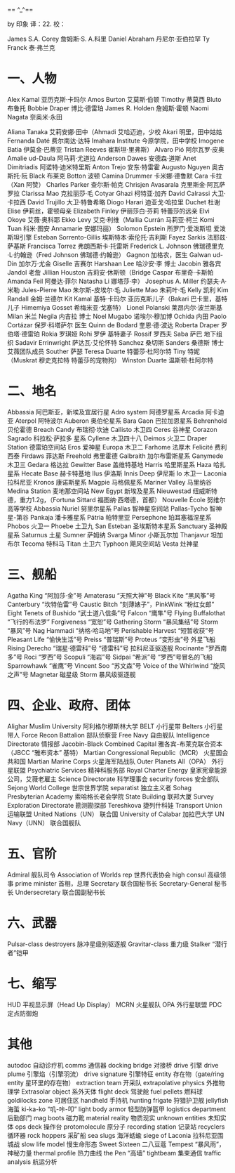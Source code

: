 == ^_^==

by 印象
译：22.
校：

James S.A. Corey 詹姆斯·S. A.科里
Daniel Abraham 丹尼尔·亚伯拉罕
Ty Franck 泰·弗兰克

# 一、人物
Alex Kamal 亚历克斯·卡玛尔
Amos Burton 艾莫斯·伯顿    Timothy 蒂莫西   Bluto 布鲁托
Bobbie Draper 博比·德雷珀
James R. Holden 詹姆斯·霍顿
Naomi Nagata 奈奥米·永田


Aliana Tanaka 艾莉安娜·田中（Ahmadi 艾哈迈迪，少校 Akari 明里，田中姑姑  Fernanda Daté 费尔南达·达特 Imahara Institute 今原学院，田中学校 Imogene Batia 伊莫金·巴蒂亚 Tristan Reeves 崔斯坦·里弗斯）
Alvaro Pió 阿尔瓦罗·皮奥
Amalie ud-Daula 阿马莉·尤道拉
Anderson Dawes 安德森·道斯
Anet Dimitriadis 阿诺特·迪米特里斯
Anton Trejo 安东·特雷霍
Augusto Nguyen 奥古斯托·阮
Black 布莱克
Botton 波顿
Camina Drummer 卡米娜·德鲁默
Cara 卡拉（Xan 阿赞）
Charles Parker 查尔斯·帕克
Chrisjen Avasarala 克里斯金·阿瓦萨罗拉
Clarissa Mao 克拉丽莎·毛
Cotyar Ghazi 柯特亚·加齐
David Calrassi 大卫·卡拉西
David Trujillo 大卫·特鲁希略
Diogo Harari 迪亚戈·哈拉里
Duchet 杜谢
Elise 伊莉丝，霍顿母亲
Elizabeth Finley 伊丽莎白·芬莉 特蕾莎的远亲
Elvi Okoye 艾薇·奥科耶
Ekko Levy 艾克·利维（Mallia Currán 马莉亚·柯兰 Komi Tuan 科米·图安 Annamarie 安娜玛丽）
Solomon Epstein 所罗门·爱泼斯坦 爱泼斯坦引擎
Esteban Sorrento-Gillis 埃斯特本·索伦托·吉利斯
Fayez Sarkis 法耶兹·萨基斯
Francisca Torrez 弗朗西斯卡·托雷斯
Frederick L. Johnson 佛瑞德里克·L·约翰逊（Fred Johnson 佛瑞德·约翰逊）
Gagnon 加格农，医生
Galwan ud-Din 加尔万·尤金
Giselle 吉赛尔
Harshaan Lee 哈沙安·李 博士
Jacobin 雅各宾
Jandol 老詹
Jillian Houston 吉莉安·休斯顿（Bridge Caspar 布里奇·卡斯帕  Amanda Feil 阿曼达·菲尔  Natasha Li 娜塔莎·李）
Josephus A. Miller 约瑟夫·A·米勒
Jules-Pierre Mao 朱尔斯-皮埃尔·毛
Juliette Mao 朱莉叶·毛
Kelly 凯利
Kim Randall 金姆·兰德尔
Kit Kamal 基特·卡玛尔 亚历克斯儿子（Bakari 巴卡里，基特儿子 Himemiya Gosset 希梅米亚·戈塞特）
Lionel Polanski 莱昂内尔·波兰斯基
Milan 米兰
Negila 内吉拉 博士
Noel Mugabo 诺埃尔·穆加博
Ochida 内田
Paolo Cortázar 保罗·科塔萨尔 医生
Quinn de Bodard 奎恩·德·波达
Roberta Draper 罗伯塔·德雷珀
Rokia 罗琪娅 Rohi 罗伊 基特妻子
Rossif 罗西夫
Saba 萨巴 地下组织
Sadavir Errinwright 萨达瓦·艾伦怀特
Sanchez 桑切斯
Sanders 桑德斯 博士 艾薇团队成员
Souther 萨瑟
Teresa Duarte 特蕾莎·杜阿尔特 Tiny 特妮（Muskrat 穆史克拉特 特蕾莎的宠物狗）
Winston Duarte 温斯顿·杜阿尔特


# 二、地名
Abbassia 阿巴斯亚，新埃及宜居行星
Adro system 阿德罗星系
Arcadia 阿卡迪亚
Aterpol 阿特波尔
Auberon 奥伯伦星系
Bara Gaon 巴拉加恩星系
Behrenhold 贝伦霍德
Breach Candy 布瑞彻·坎迪
Callisto 木卫四
Ceres 谷神星
Corazon Sagrado 科拉松·萨拉多 星系
Cyllene 木卫四十八
Deimos 火卫二
Draper Station 德雷珀空间站
Eros 爱神星
Europa 木卫二
Farhome 法厚木
Felicité 费利西泰
Firdaws 菲达斯
Freehold 弗里霍德
Galbraith 加尔布雷斯星系
Ganymede 木卫三
Gedara 格达拉
Gewitter Base 盖维特基地
Harris 哈里斯星系
Haza 哈扎星系
Hecate Base 赫卡特基地
Ilus 伊洛斯
Innis Deep 伊尼斯
Io 木卫一
Laconia 拉科尼亚
Kronos 康诺斯星系
Magpie 马格佩星系
Mariner Valley 马里纳谷
Medina Station 麦地那空间站
New Egypt 新埃及星系
Nieuwestad 纽威斯特德，重力1.2g，（Fortuna Sittard 福图纳·西塔德，首都）
Nouvelle École 努维尔高等学校 Abbassia
Nuriel 努里尔星系
Pallas 智神星空间站 Pallas-Tycho 智神星-第谷
Pankaja 潘卡雅星系
Pátria 帕特里亚
Persephone 珀耳塞福涅星系
Phobos 火卫一
Phoebe 土卫九
San Esteban 圣埃斯特本星系
Sanctuary 圣神殿星系
Saturnus 土星
Sumner 萨姆纳
Svarga Minor 小斯瓦尔加
Thanjavur 坦加布尔
Tecoma 特科马
Titan 土卫六
Typhoon 飓风空间站
Vesta 灶神星


# 三、舰船
Agatha King “阿加莎·金”号
Amaterasu “天照大神”号
Black Kite “黑风筝”号
Canterbury “坎特伯雷”号
Caustic Bitch “刻薄婊子”，PinkWink “粉红女郎”
Eight Tenets of Bushido “武士道八信条”号
Falcon “鹰隼”号
Flying Buffalothat “飞行的布法罗”
Forgiveness “宽恕”号
Gathering Storm “暴风集结”号 Storm “暴风”号
Nag Hammadi “纳格·哈马地”号
Perishable Harvest “短暂收获”号
Pleasant Life “愉快生活”号
Preiss “普瑞斯”号
Proteus “变形虫”号 外星飞船
Rising Derecho “瑞星·德雷科”号 “德雷科”号 拉科尼亚驱逐舰
Rocinante “罗西南多”号 Roci “罗西”号
Scopuli “海岩”号
Sidpai “希派”号 “罗西”号冒名的飞船
Sparrowhawk “雀鹰”号
Vincent Soo “苏文森”号
Voice of the Whirlwind “旋风之声”号 Magnetar 磁星级
Storm 暴风级驱逐舰


# 四、企业、政府、团体
Alighar Muslim University 阿利格尔穆斯林大学
BELT 小行星带
Belters 小行星带人
Force Recon Battalion 部队侦察营
Free Navy 自由舰队
Intelligence Directorate 情报部
Jacobin-Black Combined Capital 雅各宾-布莱克联合资本（JBCC “雅布资本” 基特）
Martian Congressional Republic（MCR） 火星国会共和国
Martian Marine Corps 火星海军陆战队
Outer Planets All（OPA） 外行星联盟
Psychiatric Services 精神科服务部
Royal Charter Energy 皇家宪章能源公司，艾薇老雇主
Science Directorate 科学理事会
security forces 安全部队
Sejong World College 世宗世界学院
separatist 独立主义者
Sohag Presbyterian Academy 索哈格长老会学院
State Building 联邦大厦
Survey Exploration Directorate 勘测勘探部
Tereshkova 捷列什科娃
Transport Union 运输联盟
United Nations（UN） 联合国
University of Calabar 加拉巴大学
UN Navy（UNN） 联合国舰队


# 五、官阶
Admiral 舰队司令
Association of Worlds rep 世界代表协会
high consul 高级领事
prime minister 首相，总理
Secretary 联合国秘书长
Secretary-General 秘书长
Undersecretary 联合国副秘书长


# 六、武器
Pulsar-class destroyers 脉冲星级别驱逐舰
Gravitar-class 重力级
Stalker “潜行者”铠甲

# 七、缩写
HUD 平视显示屏（Head Up Display）
MCRN 火星舰队
OPA 外行星联盟
PDC 定点防御炮


# 其他
autodoc 自动诊疗机
comms 通信器
docking bridge 对接桥
drive 引擎
drive plume 引擎焰（引擎羽流）
drive signature 引擎特征
entity 存在物（gate/ring entity 星环里的存在物）
extraction team 开采队
extrapolative physics 外推物理学
Extrasolar object 系外天体
flight deck 驾驶舱
fuel pellets 燃料球
goldilocks zone 可居住区
handheld 手持机
hunting frigate 狩猎护卫舰
jellyfish 海蜇
ki-ka-ko “叽-咔-叩”
light body armor 轻型防弹盔甲
logistics department 后勤部门
mag boots 磁力靴
material reality 物质现实
unknown entities 未知实体
ops deck 操作台
protomolecule 原分子
recording station 记录站
recyclers 循环器
rock hoppers 采矿船
sea slugs 海洋蛞蝓
siege of Laconia 拉科尼亚围城战
slow life model 慢生命形态
Sweet Sixteen 二八豆蔻
Tempest “暴风雨”，神秘力量
thermal profile 热力曲线
the Pen “高墙”
tightbeam 集束通信
traffic analysis 航运分析